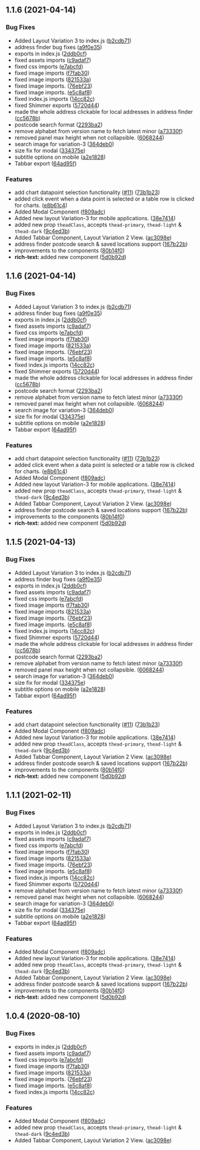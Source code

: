 ## 1.1.6 (2021-04-14)


### Bug Fixes

* Added Layout Variation 3 to index.js ([b2cdb71](https://github.com/e9ine/vue-components/commit/b2cdb7144e358af7370b9124c5de1d7e2702bd4a))
* address finder bug fixes ([a9f0e35](https://github.com/e9ine/vue-components/commit/a9f0e35245e8ff32edf21d177f0bf2c33f01688d))
* exports in index.js ([2ddb0cf](https://github.com/e9ine/vue-components/commit/2ddb0cf96fbd528546a98ac9e9faf62f7024695d))
* fixed assets imports ([c9adaf7](https://github.com/e9ine/vue-components/commit/c9adaf79eb00905270c603e3fe8d0fa09ef7a061))
* fixed css imports ([e7abcfd](https://github.com/e9ine/vue-components/commit/e7abcfd33a8f8a09ec449d0b05e2c06be6193802))
* fixed image imports ([f7fab30](https://github.com/e9ine/vue-components/commit/f7fab3088b2b4407abc4928c3e511f460f6a7bb7))
* fixed image imports ([821533a](https://github.com/e9ine/vue-components/commit/821533a6e06ed8feb2f4b6a4e621189897e0e8ea))
* fixed image imports. ([76ebf23](https://github.com/e9ine/vue-components/commit/76ebf23c104fbb146327f97386d7829532fdcc14))
* fixed image imports. ([e5c8af8](https://github.com/e9ine/vue-components/commit/e5c8af833303df8385d3d77f16a886a87eecf7eb))
* fixed index.js imports ([14cc82c](https://github.com/e9ine/vue-components/commit/14cc82c3be617e7f45d78ac406e1c62bf3001c08))
* fixed Shimmer exports ([5720d44](https://github.com/e9ine/vue-components/commit/5720d446f670528fb213a2393782f8e3379a865a))
* made the whole address clickable for local addresses in address finder ([cc5678b](https://github.com/e9ine/vue-components/commit/cc5678b2eef20c1e5be38f4b1f6cf926dd891c80))
* postcode search format ([2293ba2](https://github.com/e9ine/vue-components/commit/2293ba2302e081a07677e0e58a2b39ea648afc9f))
* remove alphabet from version name to fetch latest minor ([a73330f](https://github.com/e9ine/vue-components/commit/a73330f79bf9fe2536b1621e07f0a375a8799e18))
* removed panel max height when not collapsible. ([6068244](https://github.com/e9ine/vue-components/commit/6068244d75dd65fa0be4c4c74c8fefb57bf28f27))
* search image for variation-3 ([364deb0](https://github.com/e9ine/vue-components/commit/364deb08d4c5b7faab7930825a5cf4b6d27d4db6))
* size fix for modal ([334375e](https://github.com/e9ine/vue-components/commit/334375ef1e906193385561eb6bcd6288d4ec8c88))
* subtitle options on mobile ([a2e1828](https://github.com/e9ine/vue-components/commit/a2e182847c243864dbee37ef76b71e78ae59d28e))
* Tabbar export ([64ad95f](https://github.com/e9ine/vue-components/commit/64ad95fe9345e183829561f3af3c2e6cd984baa0))


### Features

* add chart datapoint selection functionality ([#11](https://github.com/e9ine/vue-components/issues/11)) ([73b1b23](https://github.com/e9ine/vue-components/commit/73b1b23af44df5f978e4cd51ee3ee70714f03117))
* added click event when a data point is selected or a table row is clicked for charts. ([e8b61c4](https://github.com/e9ine/vue-components/commit/e8b61c4901c1774ae19002827cee12bb360c952f))
* Added Modal Component ([f809adc](https://github.com/e9ine/vue-components/commit/f809adc8f7ff6ee16ef10abfd65241ab3b35fa04))
* Added new layout Variation-3 for mobile applications. ([38e7414](https://github.com/e9ine/vue-components/commit/38e7414113e4eed4a91fccc1a5184f342c3c1216))
* added new prop `theadClass`, accepts `thead-primary`, `thead-light` & `thead-dark` ([9c4ed3b](https://github.com/e9ine/vue-components/commit/9c4ed3ba451e35f31dfd927a099ab0f655b2aab3))
* Added Tabbar Component, Layout Variation 2 View. ([ac3098e](https://github.com/e9ine/vue-components/commit/ac3098ecd6838f89d126264e18e2951013bae5f4))
* address finder postcode search & saved locations support ([167b22b](https://github.com/e9ine/vue-components/commit/167b22be351e016cac9cebc54077251318350b84))
* improvements to the components ([80b14f0](https://github.com/e9ine/vue-components/commit/80b14f08c3ae8042468dc16f342ef65e299eba27))
* **rich-text:** added new component ([5d0b92d](https://github.com/e9ine/vue-components/commit/5d0b92ddeebffa269a6455cdb67154d3a2a881f7))



## 1.1.6 (2021-04-14)


### Bug Fixes

* Added Layout Variation 3 to index.js ([b2cdb71](https://github.com/e9ine/vue-components/commit/b2cdb7144e358af7370b9124c5de1d7e2702bd4a))
* address finder bug fixes ([a9f0e35](https://github.com/e9ine/vue-components/commit/a9f0e35245e8ff32edf21d177f0bf2c33f01688d))
* exports in index.js ([2ddb0cf](https://github.com/e9ine/vue-components/commit/2ddb0cf96fbd528546a98ac9e9faf62f7024695d))
* fixed assets imports ([c9adaf7](https://github.com/e9ine/vue-components/commit/c9adaf79eb00905270c603e3fe8d0fa09ef7a061))
* fixed css imports ([e7abcfd](https://github.com/e9ine/vue-components/commit/e7abcfd33a8f8a09ec449d0b05e2c06be6193802))
* fixed image imports ([f7fab30](https://github.com/e9ine/vue-components/commit/f7fab3088b2b4407abc4928c3e511f460f6a7bb7))
* fixed image imports ([821533a](https://github.com/e9ine/vue-components/commit/821533a6e06ed8feb2f4b6a4e621189897e0e8ea))
* fixed image imports. ([76ebf23](https://github.com/e9ine/vue-components/commit/76ebf23c104fbb146327f97386d7829532fdcc14))
* fixed image imports. ([e5c8af8](https://github.com/e9ine/vue-components/commit/e5c8af833303df8385d3d77f16a886a87eecf7eb))
* fixed index.js imports ([14cc82c](https://github.com/e9ine/vue-components/commit/14cc82c3be617e7f45d78ac406e1c62bf3001c08))
* fixed Shimmer exports ([5720d44](https://github.com/e9ine/vue-components/commit/5720d446f670528fb213a2393782f8e3379a865a))
* made the whole address clickable for local addresses in address finder ([cc5678b](https://github.com/e9ine/vue-components/commit/cc5678b2eef20c1e5be38f4b1f6cf926dd891c80))
* postcode search format ([2293ba2](https://github.com/e9ine/vue-components/commit/2293ba2302e081a07677e0e58a2b39ea648afc9f))
* remove alphabet from version name to fetch latest minor ([a73330f](https://github.com/e9ine/vue-components/commit/a73330f79bf9fe2536b1621e07f0a375a8799e18))
* removed panel max height when not collapsible. ([6068244](https://github.com/e9ine/vue-components/commit/6068244d75dd65fa0be4c4c74c8fefb57bf28f27))
* search image for variation-3 ([364deb0](https://github.com/e9ine/vue-components/commit/364deb08d4c5b7faab7930825a5cf4b6d27d4db6))
* size fix for modal ([334375e](https://github.com/e9ine/vue-components/commit/334375ef1e906193385561eb6bcd6288d4ec8c88))
* subtitle options on mobile ([a2e1828](https://github.com/e9ine/vue-components/commit/a2e182847c243864dbee37ef76b71e78ae59d28e))
* Tabbar export ([64ad95f](https://github.com/e9ine/vue-components/commit/64ad95fe9345e183829561f3af3c2e6cd984baa0))


### Features

* add chart datapoint selection functionality ([#11](https://github.com/e9ine/vue-components/issues/11)) ([73b1b23](https://github.com/e9ine/vue-components/commit/73b1b23af44df5f978e4cd51ee3ee70714f03117))
* added click event when a data point is selected or a table row is clicked for charts. ([e8b61c4](https://github.com/e9ine/vue-components/commit/e8b61c4901c1774ae19002827cee12bb360c952f))
* Added Modal Component ([f809adc](https://github.com/e9ine/vue-components/commit/f809adc8f7ff6ee16ef10abfd65241ab3b35fa04))
* Added new layout Variation-3 for mobile applications. ([38e7414](https://github.com/e9ine/vue-components/commit/38e7414113e4eed4a91fccc1a5184f342c3c1216))
* added new prop `theadClass`, accepts `thead-primary`, `thead-light` & `thead-dark` ([9c4ed3b](https://github.com/e9ine/vue-components/commit/9c4ed3ba451e35f31dfd927a099ab0f655b2aab3))
* Added Tabbar Component, Layout Variation 2 View. ([ac3098e](https://github.com/e9ine/vue-components/commit/ac3098ecd6838f89d126264e18e2951013bae5f4))
* address finder postcode search & saved locations support ([167b22b](https://github.com/e9ine/vue-components/commit/167b22be351e016cac9cebc54077251318350b84))
* improvements to the components ([80b14f0](https://github.com/e9ine/vue-components/commit/80b14f08c3ae8042468dc16f342ef65e299eba27))
* **rich-text:** added new component ([5d0b92d](https://github.com/e9ine/vue-components/commit/5d0b92ddeebffa269a6455cdb67154d3a2a881f7))



## 1.1.5 (2021-04-13)


### Bug Fixes

* Added Layout Variation 3 to index.js ([b2cdb71](https://github.com/e9ine/vue-components/commit/b2cdb7144e358af7370b9124c5de1d7e2702bd4a))
* address finder bug fixes ([a9f0e35](https://github.com/e9ine/vue-components/commit/a9f0e35245e8ff32edf21d177f0bf2c33f01688d))
* exports in index.js ([2ddb0cf](https://github.com/e9ine/vue-components/commit/2ddb0cf96fbd528546a98ac9e9faf62f7024695d))
* fixed assets imports ([c9adaf7](https://github.com/e9ine/vue-components/commit/c9adaf79eb00905270c603e3fe8d0fa09ef7a061))
* fixed css imports ([e7abcfd](https://github.com/e9ine/vue-components/commit/e7abcfd33a8f8a09ec449d0b05e2c06be6193802))
* fixed image imports ([f7fab30](https://github.com/e9ine/vue-components/commit/f7fab3088b2b4407abc4928c3e511f460f6a7bb7))
* fixed image imports ([821533a](https://github.com/e9ine/vue-components/commit/821533a6e06ed8feb2f4b6a4e621189897e0e8ea))
* fixed image imports. ([76ebf23](https://github.com/e9ine/vue-components/commit/76ebf23c104fbb146327f97386d7829532fdcc14))
* fixed image imports. ([e5c8af8](https://github.com/e9ine/vue-components/commit/e5c8af833303df8385d3d77f16a886a87eecf7eb))
* fixed index.js imports ([14cc82c](https://github.com/e9ine/vue-components/commit/14cc82c3be617e7f45d78ac406e1c62bf3001c08))
* fixed Shimmer exports ([5720d44](https://github.com/e9ine/vue-components/commit/5720d446f670528fb213a2393782f8e3379a865a))
* made the whole address clickable for local addresses in address finder ([cc5678b](https://github.com/e9ine/vue-components/commit/cc5678b2eef20c1e5be38f4b1f6cf926dd891c80))
* postcode search format ([2293ba2](https://github.com/e9ine/vue-components/commit/2293ba2302e081a07677e0e58a2b39ea648afc9f))
* remove alphabet from version name to fetch latest minor ([a73330f](https://github.com/e9ine/vue-components/commit/a73330f79bf9fe2536b1621e07f0a375a8799e18))
* removed panel max height when not collapsible. ([6068244](https://github.com/e9ine/vue-components/commit/6068244d75dd65fa0be4c4c74c8fefb57bf28f27))
* search image for variation-3 ([364deb0](https://github.com/e9ine/vue-components/commit/364deb08d4c5b7faab7930825a5cf4b6d27d4db6))
* size fix for modal ([334375e](https://github.com/e9ine/vue-components/commit/334375ef1e906193385561eb6bcd6288d4ec8c88))
* subtitle options on mobile ([a2e1828](https://github.com/e9ine/vue-components/commit/a2e182847c243864dbee37ef76b71e78ae59d28e))
* Tabbar export ([64ad95f](https://github.com/e9ine/vue-components/commit/64ad95fe9345e183829561f3af3c2e6cd984baa0))


### Features

* add chart datapoint selection functionality ([#11](https://github.com/e9ine/vue-components/issues/11)) ([73b1b23](https://github.com/e9ine/vue-components/commit/73b1b23af44df5f978e4cd51ee3ee70714f03117))
* Added Modal Component ([f809adc](https://github.com/e9ine/vue-components/commit/f809adc8f7ff6ee16ef10abfd65241ab3b35fa04))
* Added new layout Variation-3 for mobile applications. ([38e7414](https://github.com/e9ine/vue-components/commit/38e7414113e4eed4a91fccc1a5184f342c3c1216))
* added new prop `theadClass`, accepts `thead-primary`, `thead-light` & `thead-dark` ([9c4ed3b](https://github.com/e9ine/vue-components/commit/9c4ed3ba451e35f31dfd927a099ab0f655b2aab3))
* Added Tabbar Component, Layout Variation 2 View. ([ac3098e](https://github.com/e9ine/vue-components/commit/ac3098ecd6838f89d126264e18e2951013bae5f4))
* address finder postcode search & saved locations support ([167b22b](https://github.com/e9ine/vue-components/commit/167b22be351e016cac9cebc54077251318350b84))
* improvements to the components ([80b14f0](https://github.com/e9ine/vue-components/commit/80b14f08c3ae8042468dc16f342ef65e299eba27))
* **rich-text:** added new component ([5d0b92d](https://github.com/e9ine/vue-components/commit/5d0b92ddeebffa269a6455cdb67154d3a2a881f7))



## 1.1.1 (2021-02-11)


### Bug Fixes

* Added Layout Variation 3 to index.js ([b2cdb71](https://git.e9ine.com/tarpitgrover/vue9-components/commits/b2cdb7144e358af7370b9124c5de1d7e2702bd4a))
* exports in index.js ([2ddb0cf](https://git.e9ine.com/tarpitgrover/vue9-components/commits/2ddb0cf96fbd528546a98ac9e9faf62f7024695d))
* fixed assets imports ([c9adaf7](https://git.e9ine.com/tarpitgrover/vue9-components/commits/c9adaf79eb00905270c603e3fe8d0fa09ef7a061))
* fixed css imports ([e7abcfd](https://git.e9ine.com/tarpitgrover/vue9-components/commits/e7abcfd33a8f8a09ec449d0b05e2c06be6193802))
* fixed image imports ([f7fab30](https://git.e9ine.com/tarpitgrover/vue9-components/commits/f7fab3088b2b4407abc4928c3e511f460f6a7bb7))
* fixed image imports ([821533a](https://git.e9ine.com/tarpitgrover/vue9-components/commits/821533a6e06ed8feb2f4b6a4e621189897e0e8ea))
* fixed image imports. ([76ebf23](https://git.e9ine.com/tarpitgrover/vue9-components/commits/76ebf23c104fbb146327f97386d7829532fdcc14))
* fixed image imports. ([e5c8af8](https://git.e9ine.com/tarpitgrover/vue9-components/commits/e5c8af833303df8385d3d77f16a886a87eecf7eb))
* fixed index.js imports ([14cc82c](https://git.e9ine.com/tarpitgrover/vue9-components/commits/14cc82c3be617e7f45d78ac406e1c62bf3001c08))
* fixed Shimmer exports ([5720d44](https://git.e9ine.com/tarpitgrover/vue9-components/commits/5720d446f670528fb213a2393782f8e3379a865a))
* remove alphabet from version name to fetch latest minor ([a73330f](https://git.e9ine.com/tarpitgrover/vue9-components/commits/a73330f79bf9fe2536b1621e07f0a375a8799e18))
* removed panel max height when not collapsible. ([6068244](https://git.e9ine.com/tarpitgrover/vue9-components/commits/6068244d75dd65fa0be4c4c74c8fefb57bf28f27))
* search image for variation-3 ([364deb0](https://git.e9ine.com/tarpitgrover/vue9-components/commits/364deb08d4c5b7faab7930825a5cf4b6d27d4db6))
* size fix for modal ([334375e](https://git.e9ine.com/tarpitgrover/vue9-components/commits/334375ef1e906193385561eb6bcd6288d4ec8c88))
* subtitle options on mobile ([a2e1828](https://git.e9ine.com/tarpitgrover/vue9-components/commits/a2e182847c243864dbee37ef76b71e78ae59d28e))
* Tabbar export ([64ad95f](https://git.e9ine.com/tarpitgrover/vue9-components/commits/64ad95fe9345e183829561f3af3c2e6cd984baa0))


### Features

* Added Modal Component ([f809adc](https://git.e9ine.com/tarpitgrover/vue9-components/commits/f809adc8f7ff6ee16ef10abfd65241ab3b35fa04))
* Added new layout Variation-3 for mobile applications. ([38e7414](https://git.e9ine.com/tarpitgrover/vue9-components/commits/38e7414113e4eed4a91fccc1a5184f342c3c1216))
* added new prop `theadClass`, accepts `thead-primary`, `thead-light` & `thead-dark` ([9c4ed3b](https://git.e9ine.com/tarpitgrover/vue9-components/commits/9c4ed3ba451e35f31dfd927a099ab0f655b2aab3))
* Added Tabbar Component, Layout Variation 2 View. ([ac3098e](https://git.e9ine.com/tarpitgrover/vue9-components/commits/ac3098ecd6838f89d126264e18e2951013bae5f4))
* address finder postcode search & saved locations support ([167b22b](https://git.e9ine.com/tarpitgrover/vue9-components/commits/167b22be351e016cac9cebc54077251318350b84))
* improvements to the components ([80b14f0](https://git.e9ine.com/tarpitgrover/vue9-components/commits/80b14f08c3ae8042468dc16f342ef65e299eba27))
* **rich-text:** added new component ([5d0b92d](https://git.e9ine.com/tarpitgrover/vue9-components/commits/5d0b92ddeebffa269a6455cdb67154d3a2a881f7))



## 1.0.4 (2020-08-10)


### Bug Fixes

* exports in index.js ([2ddb0cf](https://git.e9ine.com/tarpitgrover/vue9-components/commits/2ddb0cf96fbd528546a98ac9e9faf62f7024695d))
* fixed assets imports ([c9adaf7](https://git.e9ine.com/tarpitgrover/vue9-components/commits/c9adaf79eb00905270c603e3fe8d0fa09ef7a061))
* fixed css imports ([e7abcfd](https://git.e9ine.com/tarpitgrover/vue9-components/commits/e7abcfd33a8f8a09ec449d0b05e2c06be6193802))
* fixed image imports ([f7fab30](https://git.e9ine.com/tarpitgrover/vue9-components/commits/f7fab3088b2b4407abc4928c3e511f460f6a7bb7))
* fixed image imports ([821533a](https://git.e9ine.com/tarpitgrover/vue9-components/commits/821533a6e06ed8feb2f4b6a4e621189897e0e8ea))
* fixed image imports. ([76ebf23](https://git.e9ine.com/tarpitgrover/vue9-components/commits/76ebf23c104fbb146327f97386d7829532fdcc14))
* fixed image imports. ([e5c8af8](https://git.e9ine.com/tarpitgrover/vue9-components/commits/e5c8af833303df8385d3d77f16a886a87eecf7eb))
* fixed index.js imports ([14cc82c](https://git.e9ine.com/tarpitgrover/vue9-components/commits/14cc82c3be617e7f45d78ac406e1c62bf3001c08))


### Features

* Added Modal Component ([f809adc](https://git.e9ine.com/tarpitgrover/vue9-components/commits/f809adc8f7ff6ee16ef10abfd65241ab3b35fa04))
* added new prop `theadClass`, accepts `thead-primary`, `thead-light` & `thead-dark` ([9c4ed3b](https://git.e9ine.com/tarpitgrover/vue9-components/commits/9c4ed3ba451e35f31dfd927a099ab0f655b2aab3))
* Added Tabbar Component, Layout Variation 2 View. ([ac3098e](https://git.e9ine.com/tarpitgrover/vue9-components/commits/ac3098ecd6838f89d126264e18e2951013bae5f4))



